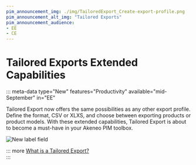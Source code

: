 ```yaml
---
pim_announcement_img: ./img/TailoredExport_Create-export-profile.png
pim_announcement_alt_img: "Tailored Exports"
pim_announcement_audience:
- EE
- CE
---
```


# Tailored Exports Extended Capabilities
::: meta-data type="New" features="Productivity" available="mid-September" in="EE"

Tailored Export now offers the same possibilities as any other export profile. Define the format, CSV or XLXS, and choose between exporting products or product models. With these extended capabilities, Tailored Export is about to become a must-have in your Akeneo PIM toolbox.


![New label field](../img/TailoredExport_Create-export-profile.png)

::: more
[What is a Tailored Export?](../articles/tailored-export.html)  
:::
